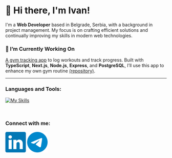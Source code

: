 # 👋 Hi there, I'm Ivan!

I'm a **Web Developer** based in Belgrade, Serbia, with a background in project management. My focus is on crafting efficient solutions and continually improving my skills in modern web technologies.

### 🔨 I’m Currently Working On
[A gym tracking app](https://liftnotes.vercel.app/) to log workouts and track progress. Built with **TypeScript**, **Next.js**, **Node.js**, **Express**, and **PostgreSQL**, I’ll use this app to enhance my own gym routine [(repository)](https://github.com/IvanVolnov/lift-notes-app).

---

### Languages and Tools:

[![My Skills](https://skillicons.dev/icons?i=js,ts,nodejs,react,html,css,redux,styledcomponents,tailwind,materialui,postgres,express,nextjs)](https://skillicons.dev)


&nbsp;&nbsp;




### Connect with me:

[![linkedin](https://github.com/CLorant/readme-social-icons/raw/main/large/filled/linkedin.svg)](https://www.linkedin.com/in/volnov-ivan/)
[![telegramm](https://github.com/CLorant/readme-social-icons/raw/main/large/filled/telegram.svg)](https://t.me/volnivan)


<!--
**IvanVolnov/ivanvolnov** is a ✨ _special_ ✨ repository because its `README.md` (this file) appears on your GitHub profile.

-->
